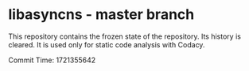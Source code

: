 # libasyncns - master branch

This repository contains the frozen state of the repository.
Its history is cleared. It is used only for static code
analysis with Codacy.

Commit Time: 1721355642